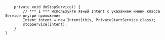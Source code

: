         private void doStopService() {
            // *** 1 *** Используйте явный Intent с указанием имени класса Service внутри приложения
            Intent intent = new Intent(this, PrivateStartService.class);
            stopService(intent);
        }
    }